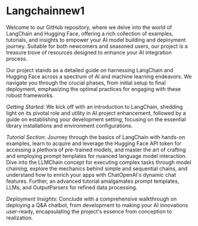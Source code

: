 # Langchainnew1
 
Welcome to our GitHub repository, where we delve into the world of LangChain and Hugging Face, offering a rich collection of examples, tutorials, and insights to empower your AI model building and deployment journey. Suitable for both newcomers and seasoned users, our project is a treasure trove of resources designed to enhance your AI integration process.

Our project stands as a detailed guide on harnessing LangChain and Hugging Face across a spectrum of AI and machine learning endeavors. We navigate you through the crucial phases, from initial setup to final deployment, emphasizing the optimal practices for engaging with these robust frameworks.

*Getting Started:* We kick off with an introduction to LangChain, shedding light on its pivotal role and utility in AI project enhancement, followed by a guide on establishing your development setting, focusing on the essential library installations and environment configurations.

*Tutorial Section:* Journey through the basics of LangChain with hands-on examples, learn to acquire and leverage the Hugging Face API token for accessing a plethora of pre-trained models, and master the art of crafting and employing prompt templates for nuanced language model interaction. Dive into the LLMChain concept for executing complex tasks through model chaining, explore the mechanics behind simple and sequential chains, and understand how to enrich your apps with ChatOpenAI's dynamic chat features. Further, an advanced tutorial amalgamates prompt templates, LLMs, and OutputParsers for refined data processing.

*Deployment Insights:* Conclude with a comprehensive walkthrough on deploying a Q&A chatbot, from development to making your AI innovations user-ready, encapsulating the project's essence from conception to realization.